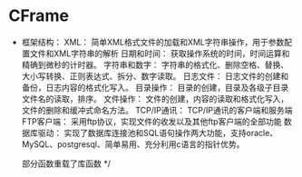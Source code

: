 # CFrame
 * 框架结构：
      XML：
      简单XML格式文件的加载和XML字符串操作，用于参数配置文件和XML字符串的解析
      日期和时间：
      获取操作系统的时间，时间运算和精确到微秒的计时器。
      字符串和数字：
      字符串的格式化、删除空格、替换、大小写转换、正则表达式、拆分、数字读取。
      日志文件：
      日志文件的创建和备份，日志内容的格式化写入。
      目录操作：
      目录的创建，目录及各级子目录文件名的读取，排序。
      文件操作：
      文件的创建，内容的读取和格式化写入，文件的删除和缓冲式命名方法。
      TCP/IP通讯：
      TCP/IP通讯的客户端和服务端
      FTP客户端：
      采用ftp协议，实现文件的收发以及其他ftp客户端的全部功能
      数据库驱动：
      实现了数据库连接池和SQL语句操作两大功能，支持oracle、MySQL、postgresql、简单易用、充分利用c语言的指针优势。

      部分函数重载了库函数
 */
